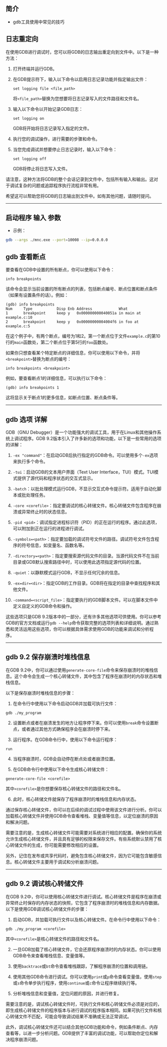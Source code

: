 ## 简介

+ gdb工具使用中常见的技巧

## 日志重定向

在使用GDB进行调试时，您可以将GDB的日志输出重定向到文件中。以下是一种方法：

1. 打开终端并运行GDB。

2. 在GDB提示符下，输入以下命令以启用日志记录功能并指定输出文件：
   ```
   set logging file <file_path>
   ```

   将`<file_path>`替换为您想要将日志记录写入的文件路径和文件名。

3. 输入以下命令以开始记录GDB日志：
   ```
   set logging on
   ```

   GDB将开始将日志记录写入指定的文件。

4. 执行您的调试操作，进行需要的步骤和命令。

5. 当您完成调试并想要停止日志记录时，输入以下命令：
   ```
   set logging off
   ```

   GDB将停止将日志写入文件。

请注意，这种方法将GDB的整个会话记录到文件中，包括所有输入和输出。这对于调试复杂的问题或追踪程序执行流程非常有用。

希望这可以帮助您将GDB的日志输出到文件中。如有其他问题，请随时提问。

---

## 启动程序 输入 参数

+ 示例：
```bash
gdb --args ./mnc.exe --port=10008 --ip=0.0.0.0
```

## gdb 查看断点

要查看在GDB中设置的所有断点，你可以使用以下命令：

```
info breakpoints
```

该命令会显示当前设置的所有断点的列表，包括断点编号、断点位置和断点条件（如果有设置条件的话）。例如：

```
(gdb) info breakpoints
Num     Type           Disp Enb Address            What
1       breakpoint     keep y   0x000000000040051a in main at example.c:10
2       breakpoint     keep y   0x00000000004004f6 in foo at example.c:5
```

在这个例子中，有两个断点，编号为1和2。第一个断点位于文件`example.c`的第10行的`main`函数处，第二个断点位于第5行的`foo`函数处。

如果你只想查看某个特定断点的详细信息，你可以使用以下命令，并将`<breakpoint>`替换为断点的编号：

```
info breakpoints <breakpoint>
```

例如，要查看断点1的详细信息，可以执行以下命令：

```
(gdb) info breakpoints 1
```

这将显示关于断点1的更多信息，如断点位置、断点条件等。

---

## gdb 选项 详解

GDB（GNU Debugger）是一个功能强大的调试工具，用于在Linux和其他操作系统上调试程序。GDB 9.2版本引入了许多新的选项和功能，以下是一些常用的选项的详解：

1. `-ex "command"`：在启动GDB后执行指定的GDB命令。可以使用多个`-ex`选项来执行多个命令。

2. `-tui`：启动GDB的文本用户界面（Text User Interface，TUI）模式。TUI模式提供了源代码和程序状态的交互式显示。

3. `-batch`：以批处理模式运行GDB，不显示交互式命令提示符。适用于自动化脚本或批处理任务。

4. `-core <corefile>`：指定要调试的核心转储文件。核心转储文件包含程序在崩溃或异常终止时的状态信息。

5. `-pid <pid>`：调试指定进程标识符（PID）的正在运行的程序。通过此选项，可以附加到正在运行的进程进行调试。

6. `-symbols=<path>`：指定要加载的调试符号文件的路径。调试符号文件包含程序的符号信息，如变量名、函数名等。

7. `-directory=<path>`：指定要搜索源代码文件的目录。当源代码文件不在当前目录或GDB默认搜索路径中时，可以使用此选项指定源代码的位置。

8. `-quiet`：以静默模式运行GDB，不显示任何冗余的信息。

9. `-ex=dir=<dir>`：指定GDB的工作目录。GDB将在指定的目录中查找程序和其他文件。

10. `-command=<script_file>`：指定要执行的GDB脚本文件。可以在脚本文件中定义自定义的GDB命令和操作。

这些选项只是GDB 9.2版本中的一部分，还有许多其他选项可供使用。你可以参考GDB的官方文档或运行`gdb --help`命令获取完整的选项列表和详细说明。通过熟悉和灵活运用这些选项，你可以根据具体需求使用GDB的功能来调试和分析程序。

---

## gdb 9.2 保存崩溃时堆栈信息

在GDB 9.2中，你可以通过使用`generate-core-file`命令来保存崩溃时的堆栈信息。这个命令会生成一个核心转储文件，其中包含了程序在崩溃时的内存状态和堆栈信息。

以下是保存崩溃时堆栈信息的步骤：

1. 在命令行中使用以下命令启动GDB并加载可执行文件：
```
gdb ./my_program
```

2. 设置断点或者在崩溃发生的地方让程序停下来。你可以使用`break`命令设置断点，或者通过其他方式确保程序会在崩溃时停下来。

3. 运行程序。在GDB命令行中，使用以下命令运行程序：
```
run
```

4. 当程序崩溃时，GDB会自动停在断点处或者崩溃位置。

5. 在GDB命令行中使用以下命令生成核心转储文件：
```
generate-core-file <corefile>
```
其中`<corefile>`是你想要保存核心转储文件的路径和文件名。

6. 此时，核心转储文件就保存了程序崩溃时的堆栈信息和内存状态。

通过保存核心转储文件，你可以在后续的调试过程中使用该文件进行分析。你可以加载核心转储文件并使用GDB命令查看堆栈、变量值等信息，以定位崩溃的原因和解决问题。

需要注意的是，生成核心转储文件可能需要对系统进行相应的配置。确保你的系统允许生成核心转储文件，并且具有足够的权限来保存文件。有些系统默认禁用了核心转储文件的生成，你可能需要修改相应的设置。

另外，记住在发布或共享代码时，避免包含核心转储文件，因为它可能包含敏感信息。核心转储文件主要用于调试和分析崩溃问题。

---

## gdb 9.2 调试核心转储文件

在GDB 9.2中，你可以使用核心转储文件进行调试。核心转储文件是程序在崩溃或异常终止时保存的内存状态的快照，它包含了程序崩溃时的堆栈信息和内存数据。以下是使用GDB调试核心转储文件的步骤：

1. 启动GDB，并加载可执行文件以及核心转储文件。在命令行中使用以下命令：
```
gdb ./my_program <corefile>
```
其中`<corefile>`是核心转储文件的路径和文件名。

2. 一旦GDB加载了核心转储文件，它会还原程序崩溃时的内存状态。你可以使用GDB命令来查看堆栈信息、变量值等。

3. 使用`backtrace`或`bt`命令查看堆栈跟踪，了解程序崩溃的位置和调用链。

4. 使用其他GDB命令进行调试。你可以使用`print`或`p`命令查看变量值，使用`step`或`s`命令单步执行程序，使用`continue`或`c`命令让程序继续执行等。

5. 分析堆栈信息和变量值，定位问题的原因，并进行修复。

需要注意的是，调试核心转储文件时，可执行文件和核心转储文件必须是对应的，即生成核心转储文件的程序版本与进行调试的程序版本相同。如果可执行文件和核心转储文件不匹配，可能会导致调试结果不准确或无法正常调试。

此外，调试核心转储文件还可以结合其他GDB功能和命令，例如条件断点、内存查看等，以进一步分析问题。GDB提供了丰富的调试功能，可以帮助你定位和解决程序崩溃问题。
